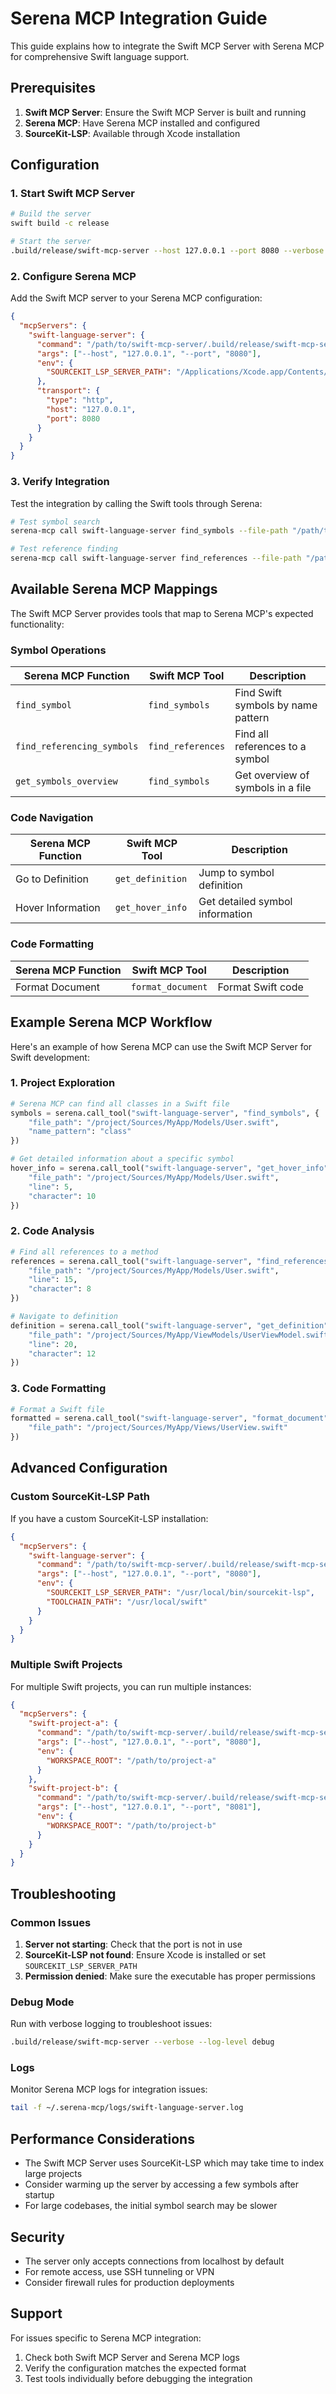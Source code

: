 # Serena MCP Integration Guide

This guide explains how to integrate the Swift MCP Server with Serena MCP for comprehensive Swift language support.

## Prerequisites

1. **Swift MCP Server**: Ensure the Swift MCP Server is built and running
2. **Serena MCP**: Have Serena MCP installed and configured
3. **SourceKit-LSP**: Available through Xcode installation

## Configuration

### 1. Start Swift MCP Server

```bash
# Build the server
swift build -c release

# Start the server
.build/release/swift-mcp-server --host 127.0.0.1 --port 8080 --verbose
```

### 2. Configure Serena MCP

Add the Swift MCP server to your Serena MCP configuration:

```json
{
  "mcpServers": {
    "swift-language-server": {
      "command": "/path/to/swift-mcp-server/.build/release/swift-mcp-server",
      "args": ["--host", "127.0.0.1", "--port", "8080"],
      "env": {
        "SOURCEKIT_LSP_SERVER_PATH": "/Applications/Xcode.app/Contents/Developer/Toolchains/XcodeDefault.xctoolchain/usr/bin/sourcekit-lsp"
      },
      "transport": {
        "type": "http",
        "host": "127.0.0.1",
        "port": 8080
      }
    }
  }
}
```

### 3. Verify Integration

Test the integration by calling the Swift tools through Serena:

```bash
# Test symbol search
serena-mcp call swift-language-server find_symbols --file-path "/path/to/MyClass.swift" --name-pattern "MyClass"

# Test reference finding
serena-mcp call swift-language-server find_references --file-path "/path/to/MyClass.swift" --line 10 --character 15
```

## Available Serena MCP Mappings

The Swift MCP Server provides tools that map to Serena MCP's expected functionality:

### Symbol Operations

| Serena MCP Function | Swift MCP Tool | Description |
|-------------------|---------------|-------------|
| `find_symbol` | `find_symbols` | Find Swift symbols by name pattern |
| `find_referencing_symbols` | `find_references` | Find all references to a symbol |
| `get_symbols_overview` | `find_symbols` | Get overview of symbols in a file |

### Code Navigation

| Serena MCP Function | Swift MCP Tool | Description |
|-------------------|---------------|-------------|
| Go to Definition | `get_definition` | Jump to symbol definition |
| Hover Information | `get_hover_info` | Get detailed symbol information |

### Code Formatting

| Serena MCP Function | Swift MCP Tool | Description |
|-------------------|---------------|-------------|
| Format Document | `format_document` | Format Swift code |

## Example Serena MCP Workflow

Here's an example of how Serena MCP can use the Swift MCP Server for Swift development:

### 1. Project Exploration
```python
# Serena MCP can find all classes in a Swift file
symbols = serena.call_tool("swift-language-server", "find_symbols", {
    "file_path": "/project/Sources/MyApp/Models/User.swift",
    "name_pattern": "class"
})

# Get detailed information about a specific symbol
hover_info = serena.call_tool("swift-language-server", "get_hover_info", {
    "file_path": "/project/Sources/MyApp/Models/User.swift",
    "line": 5,
    "character": 10
})
```

### 2. Code Analysis
```python
# Find all references to a method
references = serena.call_tool("swift-language-server", "find_references", {
    "file_path": "/project/Sources/MyApp/Models/User.swift",
    "line": 15,
    "character": 8
})

# Navigate to definition
definition = serena.call_tool("swift-language-server", "get_definition", {
    "file_path": "/project/Sources/MyApp/ViewModels/UserViewModel.swift",
    "line": 20,
    "character": 12
})
```

### 3. Code Formatting
```python
# Format a Swift file
formatted = serena.call_tool("swift-language-server", "format_document", {
    "file_path": "/project/Sources/MyApp/Views/UserView.swift"
})
```

## Advanced Configuration

### Custom SourceKit-LSP Path

If you have a custom SourceKit-LSP installation:

```json
{
  "mcpServers": {
    "swift-language-server": {
      "command": "/path/to/swift-mcp-server/.build/release/swift-mcp-server",
      "args": ["--host", "127.0.0.1", "--port", "8080"],
      "env": {
        "SOURCEKIT_LSP_SERVER_PATH": "/usr/local/bin/sourcekit-lsp",
        "TOOLCHAIN_PATH": "/usr/local/swift"
      }
    }
  }
}
```

### Multiple Swift Projects

For multiple Swift projects, you can run multiple instances:

```json
{
  "mcpServers": {
    "swift-project-a": {
      "command": "/path/to/swift-mcp-server/.build/release/swift-mcp-server",
      "args": ["--host", "127.0.0.1", "--port", "8080"],
      "env": {
        "WORKSPACE_ROOT": "/path/to/project-a"
      }
    },
    "swift-project-b": {
      "command": "/path/to/swift-mcp-server/.build/release/swift-mcp-server",
      "args": ["--host", "127.0.0.1", "--port", "8081"],
      "env": {
        "WORKSPACE_ROOT": "/path/to/project-b"
      }
    }
  }
}
```

## Troubleshooting

### Common Issues

1. **Server not starting**: Check that the port is not in use
2. **SourceKit-LSP not found**: Ensure Xcode is installed or set `SOURCEKIT_LSP_SERVER_PATH`
3. **Permission denied**: Make sure the executable has proper permissions

### Debug Mode

Run with verbose logging to troubleshoot issues:

```bash
.build/release/swift-mcp-server --verbose --log-level debug
```

### Logs

Monitor Serena MCP logs for integration issues:

```bash
tail -f ~/.serena-mcp/logs/swift-language-server.log
```

## Performance Considerations

- The Swift MCP Server uses SourceKit-LSP which may take time to index large projects
- Consider warming up the server by accessing a few symbols after startup
- For large codebases, the initial symbol search may be slower

## Security

- The server only accepts connections from localhost by default
- For remote access, use SSH tunneling or VPN
- Consider firewall rules for production deployments

## Support

For issues specific to Serena MCP integration:
1. Check both Swift MCP Server and Serena MCP logs
2. Verify the configuration matches the expected format
3. Test tools individually before debugging the integration
